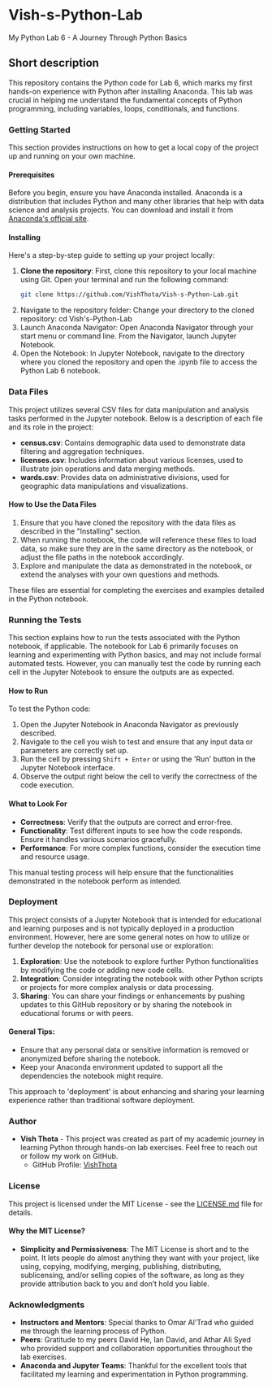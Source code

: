 # **Vish-s-Python-Lab**
My Python Lab 6 - A Journey Through Python Basics
## Short description
This repository contains the Python code for Lab 6, which marks my first hands-on experience with Python after installing Anaconda. This lab was crucial in helping me understand the fundamental concepts of Python programming, including variables, loops, conditionals, and functions.

### Getting Started
This section provides instructions on how to get a local copy of the project up and running on your own machine.

#### Prerequisites
Before you begin, ensure you have Anaconda installed. Anaconda is a distribution that includes Python and many other libraries that help with data science and analysis projects. You can download and install it from [Anaconda's official site](https://www.anaconda.com/products/individual).

#### Installing
Here's a step-by-step guide to setting up your project locally:

1. **Clone the repository**: First, clone this repository to your local machine using Git. Open your terminal and run the following command:
   ```bash
   git clone https://github.com/VishThota/Vish-s-Python-Lab.git
2. Navigate to the repository folder: Change your directory to the cloned repository:
   cd Vish's-Python-Lab
3. Launch Anaconda Navigator: Open Anaconda Navigator through your start menu or command line. From the Navigator, launch Jupyter Notebook.
4. Open the Notebook: In Jupyter Notebook, navigate to the directory where you cloned the repository and open the .ipynb file to access the Python Lab 6 notebook.

### Data Files
This project utilizes several CSV files for data manipulation and analysis tasks performed in the Jupyter notebook. Below is a description of each file and its role in the project:

- **census.csv**: Contains demographic data used to demonstrate data filtering and aggregation techniques.
- **licenses.csv**: Includes information about various licenses, used to illustrate join operations and data merging methods.
- **wards.csv**: Provides data on administrative divisions, used for geographic data manipulations and visualizations.

#### How to Use the Data Files
1. Ensure that you have cloned the repository with the data files as described in the "Installing" section.
2. When running the notebook, the code will reference these files to load data, so make sure they are in the same directory as the notebook, or adjust the file paths in the notebook accordingly.
3. Explore and manipulate the data as demonstrated in the notebook, or extend the analyses with your own questions and methods.

These files are essential for completing the exercises and examples detailed in the Python notebook.


### Running the Tests
This section explains how to run the tests associated with the Python notebook, if applicable. The notebook for Lab 6 primarily focuses on learning and experimenting with Python basics, and may not include formal automated tests. However, you can manually test the code by running each cell in the Jupyter Notebook to ensure the outputs are as expected.

#### How to Run
To test the Python code:
1. Open the Jupyter Notebook in Anaconda Navigator as previously described.
2. Navigate to the cell you wish to test and ensure that any input data or parameters are correctly set up.
3. Run the cell by pressing `Shift + Enter` or using the 'Run' button in the Jupyter Notebook interface.
4. Observe the output right below the cell to verify the correctness of the code execution.

#### What to Look For
- **Correctness**: Verify that the outputs are correct and error-free.
- **Functionality**: Test different inputs to see how the code responds. Ensure it handles various scenarios gracefully.
- **Performance**: For more complex functions, consider the execution time and resource usage.

This manual testing process will help ensure that the functionalities demonstrated in the notebook perform as intended.


### Deployment
This project consists of a Jupyter Notebook that is intended for educational and learning purposes and is not typically deployed in a production environment. However, here are some general notes on how to utilize or further develop the notebook for personal use or exploration:

1. **Exploration**: Use the notebook to explore further Python functionalities by modifying the code or adding new code cells.
2. **Integration**: Consider integrating the notebook with other Python scripts or projects for more complex analysis or data processing.
3. **Sharing**: You can share your findings or enhancements by pushing updates to this GitHub repository or by sharing the notebook in educational forums or with peers.

#### General Tips:
- Ensure that any personal data or sensitive information is removed or anonymized before sharing the notebook.
- Keep your Anaconda environment updated to support all the dependencies the notebook might require.

This approach to 'deployment' is about enhancing and sharing your learning experience rather than traditional software deployment.


### Author
- **Vish Thota** - This project was created as part of my academic journey in learning Python through hands-on lab exercises. Feel free to reach out or follow my work on GitHub.
  - GitHub Profile: [VishThota](https://github.com/VishThota)

### License
This project is licensed under the MIT License - see the [LICENSE.md](LICENSE) file for details.

#### Why the MIT License?
- **Simplicity and Permissiveness**: The MIT License is short and to the point. It lets people do almost anything they want with your project, like using, copying, modifying, merging, publishing, distributing, sublicensing, and/or selling copies of the software, as long as they provide attribution back to you and don’t hold you liable.

### Acknowledgments
- **Instructors and Mentors**: Special thanks to Omar Al'Trad who guided me through the learning process of Python.
- **Peers**: Gratitude to my peers David He, Ian David, and Athar Ali Syed who provided support and collaboration opportunities throughout the lab exercises.
- **Anaconda and Jupyter Teams**: Thankful for the excellent tools that facilitated my learning and experimentation in Python programming.


